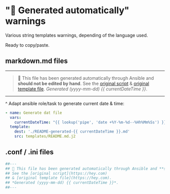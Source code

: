 # "🤖 Generated automatically" warnings

Various string templates warnings, depending of the language used.

Ready to copy/paste.

## markdown.md files

---

> 🤖 This file has been generated automatically through Ansible and **should not be edited by hand**.
> See the [original script](https://hey.com)
> & [original template file](https://hey.com).
> *Generated (yyyy-mm-dd) {{ currentDateTime }}*.

---

^ Adapt ansible role/task to generate current date & time:

```yml
- name: Generate dat file
  vars:
    currentDateTime: "{{ lookup('pipe', 'date +%Y-%m-%d--%Hh%Mm%Ss') }}"
  template:
    dest: './README-generated-{{ currentDateTime }}.md'
    src: templates/README.md.j2
```

## .conf / .ini files

```ini
##---
## 🤖 This file has been generated automatically through Ansible and **should not be edited by hand**.
## See the [original script](https://hey.com)
## & [original template file](https://hey.com).
## *Generated (yyyy-mm-dd) {{ currentDateTime }}*.
##---
```
